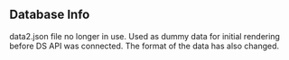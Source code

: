 ## Database Info

data2.json file no longer in use. Used as dummy data for initial rendering before DS API was connected. The format of the data has also changed.
